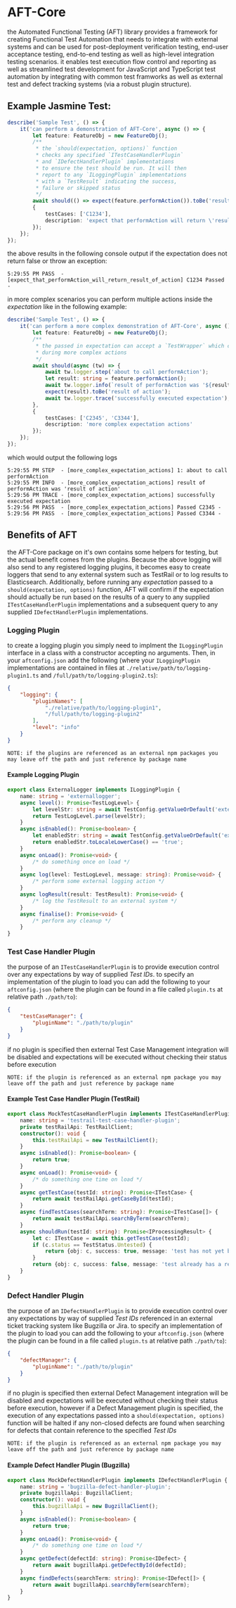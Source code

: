 # AFT-Core
the Automated Functional Testing (AFT) library provides a framework for creating Functional Test Automation that needs to integrate with external systems and can be used for post-deployment verification testing, end-user acceptance testing, end-to-end testing as well as high-level integration testing scenarios. it enables test execution flow control and reporting as well as streamlined test development for JavaScript and TypeScript test automation by integrating with common test framworks as well as external test and defect tracking systems (via a robust plugin structure).

## Example Jasmine Test:
```typescript
describe('Sample Test', () => {
    it('can perform a demonstration of AFT-Core', async () => {
        let feature: FeatureObj = new FeatureObj();
        /**
         * the `should(expectation, options)` function
         * checks any specified `ITestCaseHandlerPlugin`
         * and `IDefectHandlerPlugin` implementations
         * to ensure the test should be run. It will then
         * report to any `ILoggingPlugin` implementations
         * with a `TestResult` indicating the success,
         * failure or skipped status
         */
        await should(() => expect(feature.performAction()).toBe('result of action'), 
        {
            testCases: ['C1234'], 
            description: 'expect that performAction will return \'result of action\''
        });
    });
});
```
the above results in the following console output if the expectation does not return false or throw an exception:
```
5:29:55 PM PASS  - [expect_that_performAction_will_return_result_of_action] C1234 Passed -
```
in more complex scenarios you can perform multiple actions inside the _expectation_ like in the following example:
```typescript
describe('Sample Test', () => {
    it('can perform a more complex demonstration of AFT-Core', async () => {
        let feature: FeatureObj = new FeatureObj();
        /**
         * the passed in expectation can accept a `TestWrapper` which can be used
         * during more complex actions
         */
        await should(async (tw) => {
            await tw.logger.step('about to call performAction');
            let result: string = feature.performAction();
            await tw.logger.info(`result of performAction was '${result}'`);
            expect(result).toBe('result of action');
            await tw.logger.trace('successfully executed expectation');
        },
        {
            testCases: ['C2345', 'C3344'], 
            description: 'more complex expectation actions'
        });
    });
});
```
which would output the following logs
```
5:29:55 PM STEP  - [more_complex_expectation_actions] 1: about to call performAction
5:29:55 PM INFO  - [more_complex_expectation_actions] result of performAction was 'result of action'
5:29:56 PM TRACE - [more_complex_expectation_actions] successfully executed expectation
5:29:56 PM PASS  - [more_complex_expectation_actions] Passed C2345 -
5:29:56 PM PASS  - [more_complex_expectation_actions] Passed C3344 -
```
## Benefits of AFT
the AFT-Core package on it's own contains some helpers for testing, but the actual benefit comes from the plugins. Because the above logging will also send to any registered logging plugins, it becomes easy to create loggers that send to any external system such as TestRail or to log results to Elasticsearch. Additionally, before running any _expectation_ passed to a `should(expectation, options)` function, AFT will confirm if the expectation should actually be run based on the results of a query to any supplied `ITestCaseHandlerPlugin` implementations and a subsequent query to any supplied `IDefectHandlerPlugin` implementations. 
### Logging Plugin
to create a logging plugin you simply need to implment the `ILoggingPlugin` interface in a class with a constructor accepting no arguments. Then, in your `aftconfig.json` add the following (where your `ILoggingPlugin` implementations are contained in files at `./relative/path/to/logging-plugin1.ts` and `/full/path/to/logging-plugin2.ts`):
```json
{
    "logging": {
        "pluginNames": [
            "./relative/path/to/logging-plugin1",
            "/full/path/to/logging-plugin2"
        ],
        "level": "info"
    }
}
```
```
NOTE: if the plugins are referenced as an external npm packages you may leave off the path and just reference by package name
```
#### Example Logging Plugin
```typescript
export class ExternalLogger implements ILoggingPlugin {
    name: string = 'externallogger';
    async level(): Promise<TestLogLevel> {
        let levelStr: string = await TestConfig.getValueOrDefault('external-logging-level', TestLogLevel.warn.name);
        return TestLogLevel.parse(levelStr);
    }
    async isEnabled(): Promise<boolean> {
        let enabledStr: string = await TestConfig.getValueOrDefault('external-logging-enabled', 'false');
        return enabledStr.toLocaleLowerCase() == 'true';
    }
    async onLoad(): Promise<void> {
        /* do something once on load */
    }
    async log(level: TestLogLevel, message: string): Promise<void> {
        /* perform some external logging action */
    }
    async logResult(result: TestResult): Promise<void> {
        /* log the TestResult to an external system */
    }
    async finalise(): Promise<void> {
        /* perform any cleanup */
    }
}
```
### Test Case Handler Plugin
the purpose of an `ITestCaseHandlerPlugin` is to provide execution control over any expectations by way of supplied _Test IDs_. to specify an implementation of the plugin to load you can add the following to your `aftconfig.json` (where the plugin can be found in a file called `plugin.ts` at relative path `./path/to`):
```json
{
    "testCaseManager": {
        "pluginName": "./path/to/plugin"
    }
}
```
if no plugin is specified then external Test Case Management integration will be disabled and expectations will be executed without checking their status before execution
```
NOTE: if the plugin is referenced as an external npm package you may leave off the path and just reference by package name
```
#### Example Test Case Handler Plugin (TestRail)
```typescript
export class MockTestCaseHandlerPlugin implements ITestCaseHandlerPlugin {
    name: string = 'testrail-test-case-handler-plugin';
    private testRailApi: TestRailClient;
    constructor(): void {
        this.testRailApi = new TestRailClient();
    }
    async isEnabled(): Promise<boolean> {
        return true;
    }
    async onLoad(): Promise<void> {
        /* do something one time on load */
    }
    async getTestCase(testId: string): Promise<ITestCase> {
        return await testRailApi.getCaseById(testId);
    }
    async findTestCases(searchTerm: string): Promise<ITestCase[]> {
        return await testRailApi.searchByTerm(searchTerm);
    }
    async shouldRun(testId: string): Promise<IProcessingResult> {
        let c: ITestCase = await this.getTestCase(testId);
        if (c.status == TestStatus.Untested) {
            return {obj: c, success: true, message: 'test has not yet been run'};
        }
        return {obj: c, success: false, message: 'test already has a result'};
    }
}
```
### Defect Handler Plugin
the purpose of an `IDefectHandlerPlugin` is to provide execution control over any expectations by way of supplied _Test IDs_ referenced in an external ticket tracking system like Bugzilla or Jira. to specify an implementation of the plugin to load you can add the following to your `aftconfig.json` (where the plugin can be found in a file called `plugin.ts` at relative path `./path/to`):
```json
{
    "defectManager": {
        "pluginName": "./path/to/plugin"
    }
}
```
if no plugin is specified then external Defect Management integration will be disabled and expectations will be executed without checking their status before execution, however if a Defect Management plugin is specified, the execution of any expectations passed into a `should(expectation, options)` function will be halted if any non-closed defects are found when searching for defects that contain reference to the specified _Test IDs_
```
NOTE: if the plugin is referenced as an external npm package you may leave off the path and just reference by package name
```
#### Example Defect Handler Plugin (Bugzilla)
```typescript
export class MockDefectHandlerPlugin implements IDefectHandlerPlugin {
    name: string = 'bugzilla-defect-handler-plugin';
    private bugzillaApi: BugzillaClient;
    constructor(): void {
        this.bugzillaApi = new BugzillaClient();
    }
    async isEnabled(): Promise<boolean> {
        return true;
    }
    async onLoad(): Promise<void> {
        /* do something one time on load */
    }
    async getDefect(defectId: string): Promise<IDefect> {
        return await bugzillaApi.getDefectById(defectId);
    }
    async findDefects(searchTerm: string): Promise<IDefect[]> {
        return await bugzillaApi.searchByTerm(searchTerm);
    }
}
```
